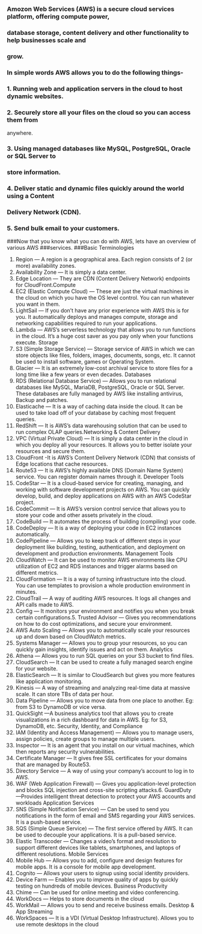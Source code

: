 ### Amozon Web Services (AWS) is a secure cloud services platform, offering compute power,
### database storage, content delivery and other functionality to help businesses scale and
### grow.
### In simple words AWS allows you to do the following things-
### 1. Running web and application servers in the cloud to host dynamic websites.
### 2. Securely store all your files on the cloud so you can access them from
anywhere.
### 3. Using managed databases like MySQL, PostgreSQL, Oracle or SQL Server to
### store information.
### 4. Deliver static and dynamic files quickly around the world using a Content
### Delivery Network (CDN).
### 5. Send bulk email to your customers.
###Now that you know what you can do with AWS, lets have an overview of various AWS
###services.
###Basic Terminologies
1. Region — A region is a geographical area. Each region consists of 2 (or more)
availability zones.
2. Availability Zone — It is simply a data center.
3. Edge Location — They are CDN (Content Delivery Network) endpoints for
CloudFront.Compute
1. EC2 (Elastic Compute Cloud) — These are just the virtual machines in the
cloud on which you have the OS level control. You can run whatever you want
in them.
2. LightSail — If you don’t have any prior experience with AWS this is for you.
It automatically deploys and manages compute, storage and networking
capabilities required to run your applications.
3. Lambda — AWS’s serverless technology that allows you to run functions in the
cloud. It’s a huge cost saver as you pay only when your functions execute.
Storage
1. S3 (Simple Storage Service) — Storage service of AWS in which we can store
objects like files, folders, images, documents, songs, etc. It cannot be used to
install software, games or Operating System.
2. Glacier — It is an extremely low-cost archival service to store files for a long
time like a few years or even decades.
Databases
1. RDS (Relational Database Service) — Allows you to run relational
databases like MySQL, MariaDB, PostgreSQL, Oracle or SQL Server. These
databases are fully managed by AWS like installing antivirus, Backup and
patches.
2. Elasticache — It is a way of caching data inside the cloud. It can be used to
take load off of your database by caching most frequent queries.
3. RedShift — It is AWS’s data warehousing solution that can be used to run
complex OLAP queries.Networking & Content Delivery
1. VPC (Virtual Private Cloud) — It is simply a data center in the cloud in which
you deploy all your resources. It allows you to better isolate your
resources and secure them.
2. CloudFront -It is AWS’s Content Delivery Network (CDN) that consists of Edge
locations that cache resources.
3. Route53 — It is AWS’s highly available DNS (Domain Name System) service.
You can register domain names through it.
Developer Tools
1. CodeStar — It is a cloud-based service for creating, managing, and working
with software development projects on AWS. You can quickly develop, build,
and deploy applications on AWS with an AWS CodeStar project.
2. CodeCommit — It is AWS’s version control service that allows you to store
your code and other assets privately in the cloud.
3. CodeBuild — It automates the process of building (compiling) your code.
4. CodeDeploy — It is a way of deploying your code in EC2 instances
automatically.
5. CodePipeline — Allows you to keep track of different steps in your
deployment like building, testing, authentication, and deployment on
development and production environments.
Management Tools
1. CloudWatch — It can be used to monitor AWS environments like CPU
utilization of EC2 and RDS instances and trigger alarms based on different
metrics.
2. CloudFormation — It is a way of turning infrastructure into the cloud. You can
use templates to provision a whole production environment in minutes.
3. CloudTrail — A way of auditing AWS resources. It logs all changes and API calls
made to AWS.
4. Config — It monitors your environment and notifies you when you break
certain configurations.5. Trusted Advisor — Gives you recommendations on how to do cost
optimizations, and secure your environment.
6. AWS Auto Scaling — Allows you to automatically scale your resources up and
down based on CloudWatch metrics.
7. Systems Manager — Allows you to group your resources, so you can quickly
gain insights, identify issues and act on them.
Analytics
1. Athena — Allows you to run SQL queries on your S3 bucket to find files.
2. CloudSearch — It can be used to create a fully managed search engine for
your website.
3. ElasticSearch — It is similar to CloudSearch but gives you more features like
application monitoring.
4. Kinesis — A way of streaming and analyzing real-time data at massive scale. It
can store TBs of data per hour.
5. Data Pipeline — Allows you to move data from one place to another. Eg: from
S3 to DynamoDB or vice versa.
6. QuickSight —A business analytics tool that allows you to create
visualizations in a rich dashboard for data in AWS. Eg: for S3, DynamoDB, etc.
Security, Identity, and Compliance
1. IAM (Identity and Access Management) — Allows you to manage users, assign
policies, create groups to manage multiple users.
2. Inspector — It is an agent that you install on our virtual machines, which
then reports any security vulnerabilities.
3. Certificate Manager — It gives free SSL certificates for your domains that are
managed by Route53.
4. Directory Service — A way of using your company’s account to log in to AWS.
5. WAF (Web Application Firewall) — Gives you application-level protection and
blocks SQL injection and cross-site scripting attacks.6. GuardDuty —Provides intelligent threat detection to protect your AWS
accounts and workloads
Application Services
1. SNS (Simple Notification Service) — Can be used to send you notifications in
the form of email and SMS regarding your AWS services. It is a push-based
service.
2. SQS (Simple Queue Service) — The first service offered by AWS. It can be used
to decouple your applications. It is a pull-based service.
3. Elastic Transcoder — Changes a video’s format and resolution to support
different devices like tablets, smartphones, and laptops of different
resolutions.
Mobile Services
1. Mobile Hub — Allows you to add, configure and design features for mobile
apps. It is a console for mobile app development.
2. Cognito — Allows your users to signup using social identity providers.
3. Device Farm — Enables you to improve quality of apps by quickly testing on
hundreds of mobile devices.
Business Productivity
1. Chime — Can be used for online meeting and video conferencing.
2. WorkDocs — Helps to store documents in the cloud
3. WorkMail — Allows you to send and receive business emails.
Desktop & App Streaming
1. WorkSpaces — It is a VDI (Virtual Desktop Infrastructure). Allows you to use
remote desktops in the cloud
